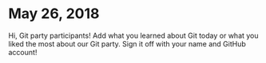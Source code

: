 # May 26, 2018

Hi, Git party participants! Add what you learned about Git today or what you liked the most about our Git party. Sign it off with your name and GitHub account!